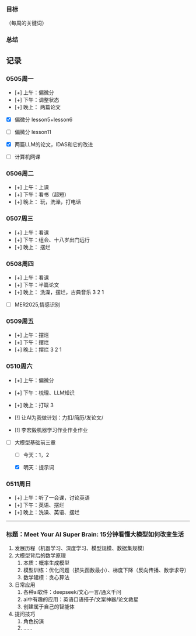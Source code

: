 ### 目标
（每周的关键词）
### 总结
## 记录
### 0505周一
- [+] 上午：偏微分
- [+] 下午：调整状态
- [+] 晚上： 两篇论文

- [x] 偏微分 lesson5+lesson6
- [ ] 偏微分 lesson11
- [x] 两篇LLM的论文，IDAS和它的改进
- [ ] 计算机网课


### 0506周二
- [+] 上午：上课
- [+] 下午：看书（超短）
- [+] 晚上： 玩，洗澡，打电话


### 0507周三
- [+] 上午：看课
- [+] 下午：组会、十八岁出门远行
- [+] 晚上： 摆烂


### 0508周四
- [+] 上午：看课
- [+] 下午：半篇论文
- [+] 晚上： 洗澡，摆烂，古典音乐
3
2
1
- [ ] MER2025,情感识别


### 0509周五
- [+] 上午：摆烂
- [+] 下午：摆烂
- [+] 晚上：摆烂
3
2
1
### 0510周六
- [+] 上午：偏微分
- [+] 下午：梳理、LLM知识
- [+] 晚上：打球
3

- [!] 让AI为我做计划：力扣/简历/发论文/
- [!] 李宏毅机器学习作业作业作业

- [ ] 大模型基础前三章
	- [ ] 今天：1，2
	- [x] 明天：提示词


### 0511周日
- [+] 上午：听了一会课，讨论英语
- [+] 下午：英语、摆烂
- [+] 晚上：洗澡、英语、摆烂



---

### ​**​标题​**​：Meet Your AI Super Brain: 15分钟看懂大模型如何改变生活
1. 发展历程（机器学习、深度学习、模型规模、数据集规模）
2. 大模型背后的数学原理
	1. 本质：概率生成模型
	2. 模型训练：优化问题（损失函数最小）、梯度下降（反向传播、数学求导）
	3. 数学建模：贪心算法
3. 日常应用
	1. 各种ai软件：deepseek/文心一言/通义千问
	2. ai中有趣的应用：英语口语搭子/文案神器/论文救星
	3. 创建属于自己的智能体
4. 提问技巧
	1. 角色扮演
	2. ……